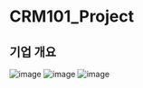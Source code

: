 # CRM101_Project
## 기업 개요
![image](https://github.com/user-attachments/assets/eb5e6ad0-14a1-4553-abf5-0e473bd6f0ee)
![image](https://github.com/user-attachments/assets/3cd54d82-0ff4-48a6-8cb4-d11981b4766a)
![image](https://github.com/user-attachments/assets/c23a1f14-256e-4851-a102-bab5f51a7737)



